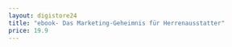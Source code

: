 ```yaml
---
layout: digistore24
title: "ebook- Das Marketing-Geheimnis für Herrenausstatter"
price: 19.9
---
```

